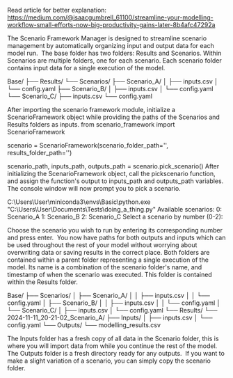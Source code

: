 Read article for better explanation: https://medium.com/@isaacgumbrell_61100/streamline-your-modelling-workflow-small-efforts-now-big-productivity-gains-later-8b4afc47292a

The Scenario Framework Manager is designed to streamline scenario management by automatically organizing input and output data for each model run. 
The base folder has two folders: Results and Scenarios. Within Scenarios are multiple folders, one for each scenario. Each scenario folder contains input data for a single execution of the model.

Base/
├── Results/
└── Scenarios/
    ├── Scenario_A/
    │   ├── inputs.csv
    │   └── config.yaml
    ├── Scenario_B/
    │   ├── inputs.csv
    │   └── config.yaml
    └── Scenario_C/
        ├── inputs.csv
        └── config.yaml
        
After importing the scenario framework module, initialize a ScenarioFramework object while providing the paths of the Scenarios and Results folders as inputs.
from scenario_framework import ScenarioFramework

scenario = ScenarioFramework(scenario_folder_path='<ScenarioFolderPath>',
                             results_folder_path='<ResultsFolderPath>')

scenario_path, inputs_path, outputs_path = scenario.pick_scenario()
After initializing the ScenarioFramework object, call the pickscenario function, and assign the function's output to inputs_path and outputs_path variables. The console window will now prompt you to pick a scenario. 

C:\Users\User\miniconda3\envs\Basic\python.exe "C:\Users\User\Documents\Tests\doing_a_thing.py" 
Available scenarios:
0: Scenario_A
1: Scenario_B
2: Scenario_C
Select a scenario by number (0-2): 

Choose the scenario you wish to run by entering its corresponding number and press enter. 
You now have paths for both outputs and inputs which can be used throughout the rest of your model without worrying about overwriting data or saving results in the correct place. Both folders are contained within a parent folder representing a single execution of the model. Its name is a combination of the scenario folder's name, and timestamp of when the scenario was executed. This folder is contained within the Results folder. 

Base/
├── Scenarios/
│   ├── Scenario_A/
│   │   ├── inputs.csv
│   │   └── config.yaml
│   ├── Scenario_B/
│   │   ├── inputs.csv
│   │   └── config.yaml
│   └── Scenario_C/
│       ├── inputs.csv
│       └── config.yaml
└── Results/
    └── 2024-11-11_20-21-02_Scenario_A/
        ├── Inputs/
        │   ├── inputs.csv
        │   └── config.yaml
        └── Outputs/
            └── modelling_results.csv
            
The Inputs folder has a fresh copy of all data in the Scenario folder, this is where you will import data from while you continue the rest of the model.
The Outputs folder is a fresh directory ready for any outputs. 
If you want to make a slight variation of a scenario, you can simply copy the scenario folder. 
